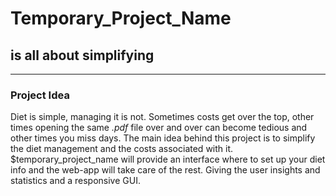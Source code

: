 # Temporary_Project_Name
## is all about simplifying
***

### Project Idea
Diet is simple, managing it is not.
Sometimes costs get over the top, other times opening the same *.pdf* file over and over can become tedious and other times you miss days.
The main idea behind this project is to simplify the diet management and the costs associated with it. 
$temporary_project_name will provide an interface where to set up your diet info and the web-app will take care of the rest. Giving the user insights and statistics and a responsive GUI.
